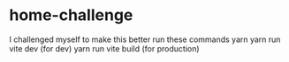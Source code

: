 # home-challenge
I challenged myself to make this better
run these commands
yarn
yarn run vite dev (for dev)
yarn run vite build (for production)
